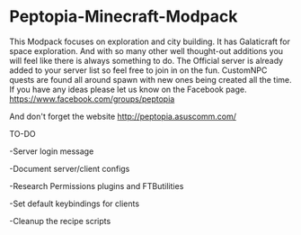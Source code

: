 # Peptopia-Minecraft-Modpack

This Modpack focuses on exploration and city building. It has Galaticraft for space exploration. And with so many other well thought-out additions you will feel like there is always something to do. The Official server is already added to your server list so feel free to join in on the fun.  CustomNPC quests are found all around spawn with new ones being created all the time.  If you have any ideas please let us know on the Facebook page.  https://www.facebook.com/groups/peptopia  

And don't forget the website http://peptopia.asuscomm.com/


TO-DO

-Server login message

-Document server/client configs

-Research Permissions plugins and FTButilities

-Set default keybindings for clients

-Cleanup the recipe scripts




